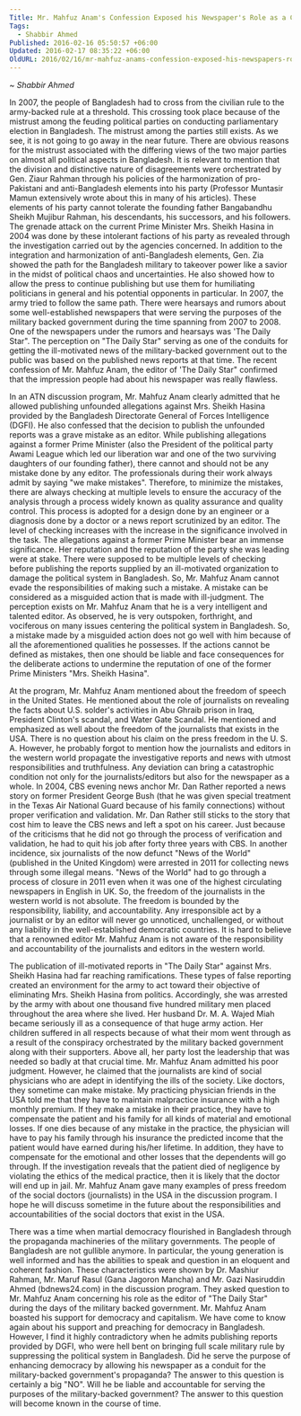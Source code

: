 ```yaml
---
Title: Mr. Mahfuz Anam's Confession Exposed his Newspaper's Role as a Conduit for the Military-Backed Government in Bangladesh
Tags:
  - Shabbir Ahmed
Published: 2016-02-16 05:50:57 +06:00
Updated: 2016-02-17 08:35:22 +06:00
OldURL: 2016/02/16/mr-mahfuz-anams-confession-exposed-his-newspapers-role-as-a-conduit-for-the-military-backed-government-during-2007-2008-in-bangladesh/
---
```


~ *Shabbir Ahmed*

In 2007, the people of Bangladesh had to cross from the civilian rule to the army-backed rule at a threshold. This crossing took place because of the mistrust among the feuding political parties on conducting parliamentary election in Bangladesh. The mistrust among the parties still exists. As we see, it is not going to go away in the near future. There are obvious reasons for the mistrust associated with the differing views of the two major parties on almost all political aspects in Bangladesh. It is relevant to mention that the division and distinctive nature of disagreements were orchestrated by Gen. Ziaur Rahman through his policies of the harmonization of pro-Pakistani and anti-Bangladesh elements into his party (Professor Muntasir Mamun extensively wrote about this in many of his articles). These elements of his party cannot tolerate the founding father Bangabandhu Sheikh Mujibur Rahman, his descendants, his successors, and his followers. The grenade attack on the current Prime Minister Mrs. Sheikh Hasina in 2004 was done by these intolerant factions of his party as revealed through the investigation carried out by the agencies concerned. In addition to the integration and harmonization of anti-Bangladesh elements, Gen. Zia showed the path for the Bangladesh military to takeover power like a savior in the midst of political chaos and uncertainties. He also showed how to allow the press to continue publishing but use them for humiliating politicians in general and his potential opponents in particular. In 2007, the army tried to follow the same path. There were hearsays and rumors about some well-established newspapers that were serving the purposes of the military backed government during the time spanning from 2007 to 2008. One of the newspapers under the rumors and hearsays was 'The Daily Star". The perception on "The Daily Star" serving as one of the conduits for getting the ill-motivated news of the military-backed government out to the public was based on the published news reports at that time. The recent confession of Mr. Mahfuz Anam, the editor of 'The Daily Star" confirmed that the impression people had about his newspaper was really flawless.

In an ATN discussion program, Mr. Mahfuz Anam clearly admitted that he allowed publishing unfounded allegations against Mrs. Sheikh Hasina provided by the Bangladesh Directorate General of Forces Intelligence (DGFI). He also confessed that the decision to publish the unfounded reports was a grave mistake as an editor. While publishing allegations against a former Prime Minister (also the President of the political party Awami League which led our liberation war and one of the two surviving daughters of our founding father), there cannot and should not be any mistake done by any editor. The professionals during their work always admit by saying "we make mistakes". Therefore, to minimize the mistakes, there are always checking at multiple levels to ensure the accuracy of the analysis through a process widely known as quality assurance and quality control. This process is adopted for a design done by an engineer or a diagnosis done by a doctor or a news report scrutinized by an editor. The level of checking increases with the increase in the significance involved in the task. The allegations against a former Prime Minister bear an immense significance. Her reputation and the reputation of the party she was leading were at stake. There were supposed to be multiple levels of checking before publishing the reports supplied by an ill-motivated organization to damage the political system in Bangladesh. So, Mr. Mahfuz Anam cannot evade the responsibilities of making such a mistake. A mistake can be considered as a misguided action that is made with ill-judgment. The perception exists on Mr. Mahfuz Anam that he is a very intelligent and talented editor. As observed, he is very outspoken, forthright, and vociferous on many issues centering the political system in Bangladesh. So, a mistake made by a misguided action does not go well with him because of all the aforementioned qualities he possesses. If the actions cannot be defined as mistakes, then one should be liable and face consequences for the deliberate actions to undermine the reputation of one of the former Prime Ministers "Mrs. Sheikh Hasina".

At the program, Mr. Mahfuz Anam mentioned about the freedom of speech in the United States. He mentioned about the role of journalists on revealing the facts about U.S. solder's activities in Abu Ghraib prison in Iraq, President Clinton's scandal, and Water Gate Scandal. He mentioned and emphasized as well about the freedom of the journalists that exists in the USA. There is no question about his claim on the press freedom in the U. S. A. However, he probably forgot to mention how the journalists and editors in the western world propagate the investigative reports and news with utmost responsibilities and truthfulness. Any deviation can bring a catastrophic condition not only for the journalists/editors but also for the newspaper as a whole. In 2004, CBS evening news anchor Mr. Dan Rather reported a news story on former President George Bush (that he was given special treatment in the Texas Air National Guard because of his family connections) without proper verification and validation. Mr. Dan Rather still sticks to the story that cost him to leave the CBS news and left a spot on his career. Just because of the criticisms that he did not go through the process of verification and validation, he had to quit his job after forty three years with CBS. In another incidence, six journalists of the now defunct "News of the World" (published in the United Kingdom) were arrested in 2011 for collecting news through some illegal means. "News of the World" had to go through a process of closure in 2011 even when it was one of the highest circulating newspapers in English in UK. So, the freedom of the journalists in the western world is not absolute. The freedom is bounded by the responsibility, liability, and accountability. Any irresponsible act by a journalist or by an editor will never go unnoticed, unchallenged, or without any liability in the well-established democratic countries. It is hard to believe that a renowned editor Mr. Mahfuz Anam is not aware of the responsibility and accountability of the journalists and editors in the western world.

The publication of ill-motivated reports in "The Daily Star" against Mrs. Sheikh Hasina had far reaching ramifications. These types of false reporting created an environment for the army to act toward their objective of eliminating Mrs. Sheikh Hasina from politics. Accordingly, she was arrested by the army with about one thousand five hundred military men placed throughout the area where she lived. Her husband Dr. M. A. Wajed Miah became seriously ill as a consequence of that huge army action. Her children suffered in all respects because of what their mom went through as a result of the conspiracy orchestrated by the military backed government along with their supporters. Above all, her party lost the leadership that was needed so badly at that crucial time. Mr. Mahfuz Anam admitted his poor judgment. However, he claimed that the journalists are kind of social physicians who are adept in identifying the ills of the society. Like doctors, they sometime can make mistake. My practicing physician friends in the USA told me that they have to maintain malpractice insurance with a high monthly premium. If they make a mistake in their practice, they have to compensate the patient and his family for all kinds of material and emotional losses. If one dies because of any mistake in the practice, the physician will have to pay his family through his insurance the predicted income that the patient would have earned during his/her lifetime. In addition, they have to compensate for the emotional and other losses that the dependents will go through. If the investigation reveals that the patient died of negligence by violating the ethics of the medical practice, then it is likely that the doctor will end up in jail. Mr. Mahfuz Anam gave many examples of press freedom of the social doctors (journalists) in the USA in the discussion program. I hope he will discuss sometime in the future about the responsibilities and accountabilities of the social doctors that exist in the USA.

There was a time when martial democracy flourished in Bangladesh through the propaganda machineries of the military governments. The people of Bangladesh are not gullible anymore. In particular, the young generation is well informed and has the abilities to speak and question in an eloquent and coherent fashion. These characteristics were shown by Dr. Mashiur Rahman, Mr. Maruf Rasul (Gana Jagoron Mancha) and Mr. Gazi Nasiruddin Ahmed (bdnews24.com) in the discussion program. They asked question to Mr. Mahfuz Anam concerning his role as the editor of "The Daily Star" during the days of the military backed government. Mr. Mahfuz Anam boasted his support for democracy and capitalism. We have come to know again about his support and preaching for democracy in Bangladesh. However, I find it highly contradictory when he admits publishing reports provided by DGFI, who were hell bent on bringing full scale military rule by suppressing the political system in Bangladesh. Did he serve the purpose of enhancing democracy by allowing his newspaper as a conduit for the military-backed government's propaganda? The answer to this question is certainly a big "NO". Will he be liable and accountable for serving the purposes of the military-backed government? The answer to this question will become known in the course of time.
